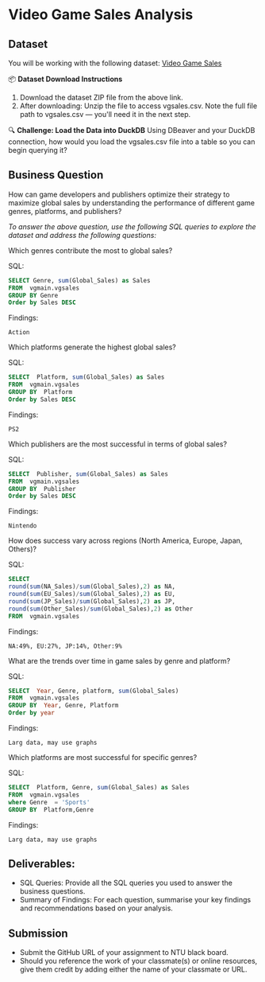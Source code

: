 # Video Game Sales Analysis

## Dataset

You will be working with the following dataset: [Video Game Sales](https://www.kaggle.com/datasets/gregorut/videogamesales?resource=download)

📦 **Dataset Download Instructions**
1. Download the dataset ZIP file from the above link.
2. After downloading: Unzip the file to access vgsales.csv. Note the full file path to vgsales.csv — you'll need it in the next step.

🔍 **Challenge: Load the Data into DuckDB**
Using DBeaver and your DuckDB connection, how would you load the vgsales.csv file into a table so you can begin querying it?

## Business Question
How can game developers and publishers optimize their strategy to maximize global sales by understanding the performance of different game genres, platforms, and publishers?

*To answer the above question, use the following SQL queries to explore the dataset and address the following questions:*

Which genres contribute the most to global sales?

SQL:
```sql
SELECT Genre, sum(Global_Sales) as Sales
FROM  vgmain.vgsales
GROUP BY Genre 
Order by Sales DESC


```
Findings:
```findings
Action
```
Which platforms generate the highest global sales?

SQL:
```sql
SELECT  Platform, sum(Global_Sales) as Sales
FROM  vgmain.vgsales
GROUP BY  Platform 
Order by Sales DESC

```
Findings:
```findings
PS2
```
Which publishers are the most successful in terms of global sales?

SQL:
```sql
SELECT  Publisher, sum(Global_Sales) as Sales
FROM  vgmain.vgsales
GROUP BY  Publisher 
Order by Sales DESC
```
Findings:
```findings
Nintendo
```
How does success vary across regions (North America, Europe, Japan, Others)?

SQL:
```sql
SELECT 
round(sum(NA_Sales)/sum(Global_Sales),2) as NA,
round(sum(EU_Sales)/sum(Global_Sales),2) as EU,
round(sum(JP_Sales)/sum(Global_Sales),2) as JP, 
round(sum(Other_Sales)/sum(Global_Sales),2) as Other
FROM  vgmain.vgsales
```
Findings:
```findings
NA:49%, EU:27%, JP:14%, Other:9% 
```
What are the trends over time in game sales by genre and platform?

SQL:
```sql
SELECT  Year, Genre, platform, sum(Global_Sales)
FROM  vgmain.vgsales
GROUP BY  Year, Genre, Platform 
Order by year
```
Findings:
```findings
Larg data, may use graphs
```
Which platforms are most successful for specific genres?

SQL:
```sql
SELECT  Platform, Genre, sum(Global_Sales) as Sales
FROM  vgmain.vgsales
where Genre  = 'Sports'
GROUP BY  Platform,Genre
```
Findings:
```findings
Larg data, may use graphs
```
## Deliverables:
- SQL Queries: Provide all the SQL queries you used to answer the business questions.
- Summary of Findings: For each question, summarise your key findings and recommendations based on your analysis.

## Submission

- Submit the GitHub URL of your assignment to NTU black board.
- Should you reference the work of your classmate(s) or online resources, give them credit by adding either the name of your classmate or URL.
